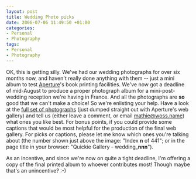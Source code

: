 ```yaml
---
layout: post
title: Wedding Photo picks
date: 2006-07-06 11:49:50 +01:00
categories:
- Personal
- Photography
tags:
- Personal
- Photography
---
```

OK, this is getting silly.  We've had our wedding photographs for over six months now, and haven't really done anything with them -- just a mini album to test [Aperture](http://www.apple.com/aperture/)'s book printing facilities.  We've now got a deadline of mid-August to produce a proper photograph album for a mini-post-wedding reception we're having in France.  And all the photographs are **so** good that we can't make a choice!  So we're enlisting your help.  Have a look at the [full set of photographs](http://woss.name/dist/temp_wedding_album/) (just dumped straight out with Aperture's web gallery) and tell us (either leave a comment, or email <mathie@woss.name>) what ones you like best.  For bonus points, if you could provide some captions that would be most helpful for the production of the final web gallery.  For picks or captions, please let me know which ones you're talking about (the number shown just above the image: "Index **n** of 441"; or in the page title in your browser: "Quickie Gallery - wedding\_**nnn**").

As an incentive, and since we're now on quite a tight deadline, I'm offering a copy of the final printed album to whoever contributes most!  Though maybe that's an unincentive? :-)
